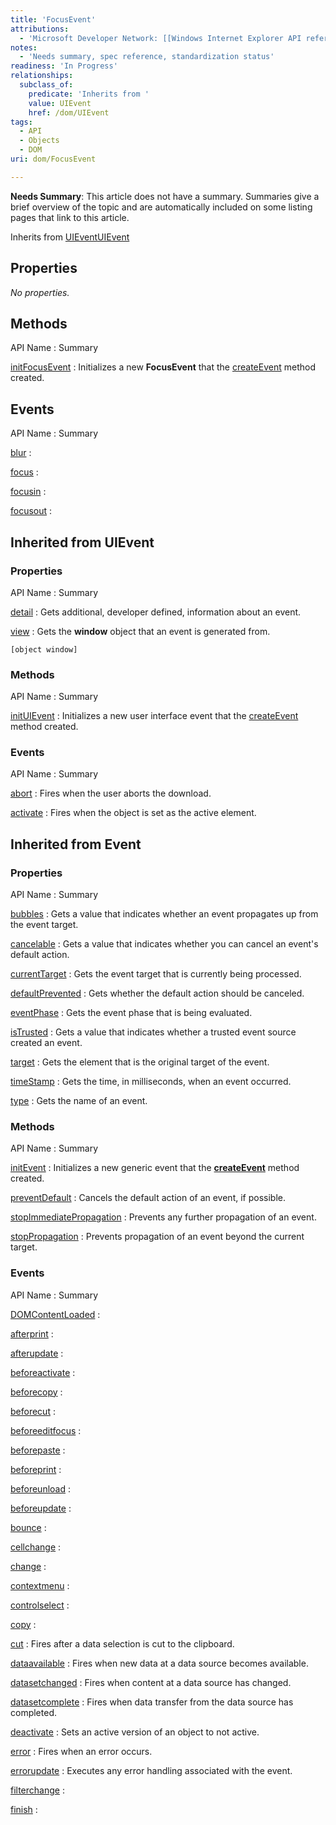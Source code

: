 ```yaml
---
title: 'FocusEvent'
attributions:
  - 'Microsoft Developer Network: [[Windows Internet Explorer API reference](http://msdn.microsoft.com/en-us/library/ie/hh828809%28v=vs.85%29.aspx) Article]'
notes:
  - 'Needs summary, spec reference, standardization status'
readiness: 'In Progress'
relationships:
  subclass_of:
    predicate: 'Inherits from '
    value: UIEvent
    href: /dom/UIEvent
tags:
  - API
  - Objects
  - DOM
uri: dom/FocusEvent

---
```

**Needs Summary**: This article does not have a summary. Summaries give a brief overview of the topic and are automatically included on some listing pages that link to this article.

Inherits from [UIEvent](/dom/UIEvent)[UIEvent](/dom/UIEvent)

## Properties

*No properties.*

## Methods

API Name
:   Summary

[initFocusEvent](/dom/FocusEvent/initFocusEvent)
:   Initializes a new **FocusEvent** that the [createEvent](/dom/Document/createEvent) method created.

## Events

API Name
:   Summary

[blur](/dom/FocusEvent/blur)
:

[focus](/dom/FocusEvent/focus)
:

[focusin](/dom/FocusEvent/focusin)
:

[focusout](/dom/FocusEvent/focusout)
:

## Inherited from UIEvent

### Properties

API Name
:   Summary

[detail](/dom/UIEvent/detail)
:   Gets additional, developer defined, information about an event.

[view](/dom/UIEvent/view)
:   Gets the **window** object that an event is generated from.

    [object window]

### Methods

API Name
:   Summary

[initUIEvent](/dom/UIEvent/initUIEvent)
:   Initializes a new user interface event that the [createEvent](/dom/Document/createEvent) method created.

### Events

API Name
:   Summary

[abort](/dom/UIEvent/abort)
:   Fires when the user aborts the download.

[activate](/dom/UIEvent/activate)
:   Fires when the object is set as the active element.

## Inherited from Event

### Properties

API Name
:   Summary

[bubbles](/dom/Event/bubbles)
:   Gets a value that indicates whether an event propagates up from the event target.

[cancelable](/dom/Event/cancelable)
:   Gets a value that indicates whether you can cancel an event's default action.

[currentTarget](/dom/Event/currentTarget)
:   Gets the event target that is currently being processed.

[defaultPrevented](/dom/Event/defaultPrevented)
:   Gets whether the default action should be canceled.

[eventPhase](/dom/Event/eventPhase)
:   Gets the event phase that is being evaluated.

[isTrusted](/dom/Event/isTrusted)
:   Gets a value that indicates whether a trusted event source created an event.

[target](/dom/Event/target)
:   Gets the element that is the original target of the event.

[timeStamp](/dom/Event/timeStamp)
:   Gets the time, in milliseconds, when an event occurred.

[type](/dom/Event/type)
:   Gets the name of an event.

### Methods

API Name
:   Summary

[initEvent](/dom/Event/initEvent)
:   Initializes a new generic event that the [**createEvent**](/dom/Document/createEvent) method created.

[preventDefault](/dom/Event/preventDefault)
:   Cancels the default action of an event, if possible.

[stopImmediatePropagation](/dom/Event/stopImmediatePropagation)
:   Prevents any further propagation of an event.

[stopPropagation](/dom/Event/stopPropagation)
:   Prevents propagation of an event beyond the current target.

### Events

API Name
:   Summary

[DOMContentLoaded](/dom/Event/DOMContentLoaded)
:

[afterprint](/dom/Event/afterprint)
:

[afterupdate](/dom/Event/afterupdate)
:

[beforeactivate](/dom/Event/beforeactivate)
:

[beforecopy](/dom/Event/beforecopy)
:

[beforecut](/dom/Event/beforecut)
:

[beforeeditfocus](/dom/Event/beforeeditfocus)
:

[beforepaste](/dom/Event/beforepaste)
:

[beforeprint](/dom/Event/beforeprint)
:

[beforeunload](/dom/Event/beforeunload)
:

[beforeupdate](/dom/Event/beforeupdate)
:

[bounce](/dom/Event/bounce)
:

[cellchange](/dom/Event/cellchange)
:

[change](/dom/Event/change)
:

[contextmenu](/dom/Event/contextmenu)
:

[controlselect](/dom/Event/controlselect)
:

[copy](/dom/Event/copy)
:

[cut](/dom/Event/cut)
:   Fires after a data selection is cut to the clipboard.

[dataavailable](/dom/Event/dataavailable)
:   Fires when new data at a data source becomes available.

[datasetchanged](/dom/Event/datasetchanged)
:   Fires when content at a data source has changed.

[datasetcomplete](/dom/Event/datasetcomplete)
:   Fires when data transfer from the data source has completed.

[deactivate](/dom/Event/deactivate)
:   Sets an active version of an object to not active.

[error](/dom/Event/error)
:   Fires when an error occurs.

[errorupdate](/dom/Event/errorupdate)
:   Executes any error handling associated with the event.

[filterchange](/dom/Event/filterchange)
:

[finish](/dom/Event/finish)
:
